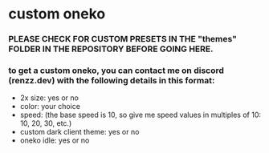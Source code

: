 # custom oneko
### PLEASE CHECK FOR CUSTOM PRESETS IN THE "themes" FOLDER IN THE REPOSITORY BEFORE GOING HERE.
### to get a custom oneko, you can contact me on discord (renzz.dev) with the following details in this format:

* 2x size: yes or no
* color: your choice
* speed: (the base speed is 10, so give me speed values in multiples of 10: 10, 20, 30, etc.)
* custom dark client theme: yes or no
* oneko idle: yes or no
